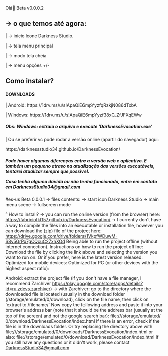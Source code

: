 
<p>Olá🤘 Beta v0.0.0.2</p>

<h2>-> o que temos até agora:</h2>
    <p>|   -> inicio ícone Darkness Studio.</p>
    <p>|   -> tela menu principal</p>
    <p>|   -> modo tela cheia</p>
    <p>|   -> menu opções +/-</p>

<h2>Como instalar?</h2>
 <h4>DOWNLOADS</h4>
 <p>| Android:  https://1drv.ms/u/s!ApaQiE6mpYyzfqRzkjN086dTxbA  </p>
 <p>| Windows:  https://1drv.ms/u/s!ApaQiE6mpYyzf38xC_ZfJFXqEWw  </p>
 <h5> Obs: Windows: extraia o arquivo e execute 'DarknessEvocation.exe' </h5>
      
 <p>| Ou se preferir vc pode rodar a versão online (apartir do navegador) aqui:
    <p>https://darknessstudio34.github.io/DarknessEvocation/</p>
  <h5>  Pode haver algumas diferenças entre a versão web e aplicativo. E também um pequeno atraso na atualização das versões executáveis, tentarei atualizar sempre que possivel.
 
Caso tenha alguma dúvida ou não tenha funcionado, entre em contato em DarknessStudio34@gmail.com</h5>

#es-us
Beta 0.0.0.1
-> files contents:
    -> start icon Darkness Studio
    -> main menu scene
    -> fullscreen mode

°
How to install? 
-> you can run the online version (from the browser) here: https://fabriciofkt157.github.io/DarknessEvocation/ 
-> I currently don't have a way to compile the files into an executable or installation file, however you can download the (zip) file of the project here: https://drive.google.com/drive/folders/1VkpfWDuwM-S8v5GrPx7gCQcuC27xhXOd Being able to run the project offline (without internet connection). 
Instructions on how to run the project offline: 
Download the file by clicking the link above and selecting the version you want to run on. Or if you prefer, here is the latest version released: 
Optimized for mobile devices: 
Optimized for PC (or other devices with the highest aspect ratio): 

Android: extract the project file (if you don't have a file manager, I recommend Zarchiver https://play.google.com/store/apps/details?id=ru.zdevs.zarchiver) 
-> with Zarchiver: go to the directory where the downloaded file is located (usually in the download folder (/storage/emulated/0/download), click on the file name, then click on 'extract to /filename/' Now copy the following address and paste it into your browser's address bar (note that it should be the address bar (usually at the top of the screen) and not the google search bar): file:///storage/emulated/ 0/download/DarknessEvocation/index.html If there is an error, check if the file is in the downloads folder. Or try replacing the directory above with file:///storage/emulated/0/downloads/DarknessEvocation/index.html or also: file://storage/emulated/0/download/DarknessEvocation/index.html If you still have any questions or it didn't work, please contact DarknessStudio34@gmail.com

